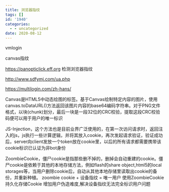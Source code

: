 ```yaml
---
title: 浏览器指纹
tags: []
id: '1940'
categories:
  - - uncategorized
date: 2020-08-12
---
```


vmlogin

canvas指纹

https://panopticlick.eff.org 检测浏览器指纹

http://www.sdfymj.com/ua.php

https://multilogin.com/zh-hans/

Canvas是HTML5中动态绘图的标签。基于Canvas绘制特定内容的图片，使用canvas.toDataURL()方法返回该图片内容的base64编码字符串。对于PNG文件格式，以块(chunk)划分，最后一块是一段32位的CRC校验，提取这段CRC校验码便可以用于用户的唯一标识

JS-Injection，这个方法也是目前业界广泛使用的，在第一次访问请求时，返回注入的js，js执行一些计算逻辑，并将其放入cookie，再次发起请求验证，验证成功后，server向client发放一个token放在cookie里，以后的所有请求都需要携带该cookie标识已认证为非bot身份

ZoombieCookie，僵尸cookie是指那些删不掉的，删掉会自动重建的cookie。僵尸cookie是依赖于其他的本地存储方法，例如flash的share object,html5的local storages等，当用户删除cookie后，自动从其他本地存储里读取出cookie的备份，并重新种植。
zoombie cookie + 设备指纹 = 唯一用户
使用ZoombieCookie 持久化存储Cookie 增加用户伪造难度,解决设备指纹无法完全标识用户问题
